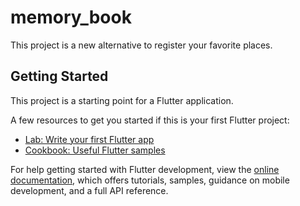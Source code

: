 # memory_book

[//]: # (API GOOGLE MAPS: AIzaSyBgZVbRcznR0r-os_WbYT7va6useDrFwkY)

This project is a new alternative to register your favorite places.

## Getting Started

This project is a starting point for a Flutter application.

A few resources to get you started if this is your first Flutter project:

- [Lab: Write your first Flutter app](https://docs.flutter.dev/get-started/codelab)
- [Cookbook: Useful Flutter samples](https://docs.flutter.dev/cookbook)

For help getting started with Flutter development, view the
[online documentation](https://docs.flutter.dev/), which offers tutorials,
samples, guidance on mobile development, and a full API reference.
